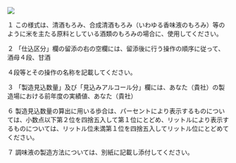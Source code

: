 ![](https://www.nta.go.jp/tmp/c7de0254-db90-469e-bc8c-ba30eb4faa69/images/750fb915b4c69f5e7dbe0687cec85511e26a52cf0883765e2b6b57b36adad8f4.jpg)

１ この様式は、清酒もろみ、合成清酒もろみ（いわゆる香味液のもろみ）等のように米を主たる原料としている酒類のもろみの場合に、使用してください。

２ 「仕込区分」欄の留添の右の空欄には、留添後に行う操作の順序に従って、酒母４段、甘酒

４段等とその操作の名称を記載してください。

３ 「製造見込数量」及び「見込みアルコール分」欄には、あなた（貴社）の製造場における前年度の実績値、あなた（貴社）

６ 製造見込数量の算出に用いる歩合は、パーセントにより表示するものについては、小数点以下第２位を四捨五入して第１位にとどめ、リットルにより表示するものについては、リットル位未満第１位を四捨五入してリットル位にとどめてください。

７ 調味液の製造方法については、別紙に記載し添付してください。